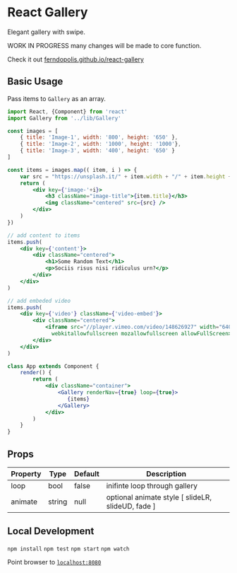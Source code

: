 # React Gallery

Elegant gallery with swipe.

WORK IN PROGRESS many changes will be made to core function.

Check it out
[ferndopolis.github.io/react-gallery](http://ferndopolis.github.io/react-gallery/)

## Basic Usage

Pass items to `Gallery` as an array.

```jsx
import React, {Component} from 'react'
import Gallery from '../lib/Gallery'

const images = [
    { title: 'Image-1', width: '800', height: '650' },
    { title: 'Image-2', width: '1000', height: '1000'},
    { title: 'Image-3', width: '400', height: '650' }
]

const items = images.map(( item, i ) => {
    var src = "https://unsplash.it/" + item.width + "/" + item.height + "/?random";
    return (
        <div key={'image-'+i}>
            <h3 className="image-title">{item.title}</h3>
            <img className="centered" src={src} />
        </div>
    )
})

// add content to items
items.push(
    <div key={'content'}>
        <div className="centered">
            <h1>Some Random Text</h1>
            <p>Sociis risus nisi ridiculus urn?</p>
        </div>
    </div>
)

// add embeded video
items.push(
    <div key={'video'} className={'video-embed'}>
        <div className="centered">
            <iframe src="//player.vimeo.com/video/148626927" width="640px" height="420px" frameBorder="0"
              webkitallowfullscreen mozallowfullscreen allowFullScreen></iframe>
        </div>
    </div>
)

class App extends Component {
    render() {
        return (
            <div className="container">
                <Gallery renderNav={true} loop={true}>
                   {items}
                </Gallery>
            </div>
        )
    }
}
```

## Props

|Property|Type|Default|Description|
|--------|----|-------|-----------|
| loop | bool | false | inifinte loop through gallery |
| animate | string | null | optional animate style [ slideLR, slideUD, fade ] |


## Local Development

` npm install `
` npm test `
` npm start `
` npm watch `

Point browser to [`localhost:8080`](http://localhost:8080)
